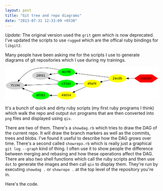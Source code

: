 ```yaml
---
layout: post
title: "Git tree and repo diagrams"
date: "2013-07-31 12:33:09 +0530"
---
```


*Update:* The original version used the `grit` gem which is now deprecated. I've updated the scripts to use `rugged` which are the offical ruby bindings for `libgit2`.

Many people have been asking me for the scripts I use to generate
diagrams of git repositories which I use during my trainings.

![Git showdag output](/images/fileg79teo.png)

It's a bunch of quick and dirty ruby scripts (my first ruby programs I
think) which walk the repo and output `dot` programs that are then
converted into `png` files and displayed using `qiv`.

There are two of them. There's a `showdag.rb` which tries to draw the
DAG of the current repo. It will draw the branch markers as well as
the commits, trees and blobs. I've found it useful to describe how the
DAG grows over time. There's a second called `showrepo.rb` which is
really just a graphical `git log --graph` kind of thing. I often use
it to show people the difference between merging and rebasing and how
these operations affect the DAG. There are also two shell functions
which call the ruby scripts and then use `dot` to generate the images
and then call `qiv` to display them. They're run by executing `showdag
.` or `showrepo .` at the top level of the repository you're in.

Here's the code.


<script src="https://gist.github.com/nibrahim/6119925.js"></script>

